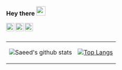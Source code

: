 ### Hey there <img src="https://media.giphy.com/media/hvRJCLFzcasrR4ia7z/giphy.gif" width="25px">
<a href="https://stackoverflow.com/users/9422637/saeed">
  <img align="left" alt="Saeed | Stackoverflow" width="22px" src="https://cdn2.iconfinder.com/data/icons/social-icons-color/512/stackoverflow-128.png" />
</a>
<a href="https://twitter.com/borzadaran">
  <img align="left" alt="Saeed | Twitter" width="22px" src="https://raw.githubusercontent.com/peterthehan/peterthehan/master/assets/twitter.svg" />
</a>
<a href="https://www.linkedin.com/in/realsaeedhassani/">
  <img align="left" alt="Saeed | LinkedIN" width="22px" src="https://raw.githubusercontent.com/peterthehan/peterthehan/master/assets/linkedin.svg" />
</a>
<br/>
<br/>
<table style='border: none'>
<tr style='border: none'>
<td style='border: none'>

![Saeed's github stats](https://github-readme-stats.vercel.app/api?username=realsaeedhassani&show_icons=true&hide=stars)

</td>
<td style='border: none'>


[![Top Langs](https://github-readme-stats.vercel.app/api/top-langs/?username=realsaeedhassani&layout=compact)](https://github.com/realsaeedhassani/github-readme-stats)

</td>
</tr>
</table>
